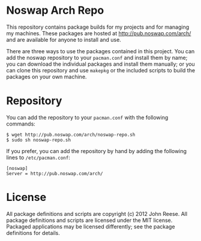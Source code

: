 Noswap Arch Repo
================

This repository contains package builds for my projects and for managing my
machines.  These packages are hosted at http://pub.noswap.com/arch/ and are
available for anyone to install and use.

There are three ways to use the packages contained in this project.  You can
add the noswap repository to your `pacman.conf` and install them by name; you
can download the individual packages and install them manually; or you can
clone this repository and use `makepkg` or the included scripts to build the
packages on your own machine.


Repository
==========

You can add the repository to your `pacman.conf` with the following commands:

    $ wget http://pub.noswap.com/arch/noswap-repo.sh
    $ sudo sh noswap-repo.sh

If you prefer, you can add the repository by hand by adding the following
lines to `/etc/pacman.conf`:

    [noswap]
    Server = http://pub.noswap.com/arch/


License
=======

All package definitions and scripts are copyright (c) 2012 John Reese.
All package definitions and scripts are licensed under the MIT license.
Packaged applications may be licensed differently; see the package
definitions for details.
